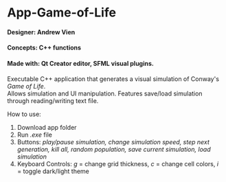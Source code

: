 # App-Game-of-Life
#### Designer: Andrew Vien
#### Concepts: C++ functions
#### Made with: Qt Creator editor, SFML visual plugins.

Executable C++ application that generates a visual simulation of Conway's _Game of Life_.  
Allows simulation and UI manipulation. Features save/load simulation through reading/writing text file.  

How to use:  
1. Download app folder  
2. Run _.exe_ file  
3. Buttons: _play/pause simulation, change simulation speed, step next generation, kill all, random population, save current simulation, load simulation_  
5. Keyboard Controls: _g_ = change grid thickness, _c_ = change cell colors, _i_ = toggle dark/light theme
